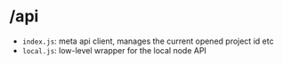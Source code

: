 # /api

- `index.js`: meta api client, manages the current opened project id etc
- `local.js`: low-level wrapper for the local node API
